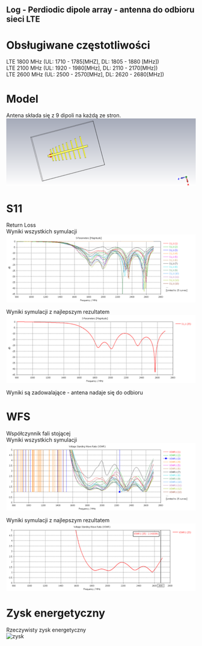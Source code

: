 ## Log - Perdiodic dipole array - antenna do odbioru sieci LTE 
# Obsługiwane częstotliwości 
LTE 1800 MHz (UL: 1710 - 1785[MHZ], DL: 1805 - 1880 [MHz])<br>
LTE 2100 MHz (UL: 1920 - 1980[MHz], DL: 2110 - 2170[MHz])<br>
LTE 2600 MHz (UL: 2500 - 2570[MHz], DL: 2620 - 2680[MHz])<br>

# Model 
Antena składa się z 9 dipoli na każdą ze stron. <br>
![model](images/model.bmp)<br>

<!-- @TODO FARFIELDY DLA KAZDEJ F  -->

# S11
Return Loss <br>
Wyniki wszystkich symulacji<br>
![s11_all](images/s11_all.bmp)<br>

Wyniki symulacji z najlepszym rezultatem<br>
![s11_best](images/s11_best.bmp)<br>

Wyniki są zadowalające - antena nadaje się do odbioru<br>

# WFS
Współczynnik fali stojącej<br>
Wyniki wszystkich symulacji <br>
![vswr](images/vswr_all.bmp)<br>

Wyniki symulacji z najlepszym rezultatem<br>
![vswr_best](images/vswr_best.bmp)<br>

# Zysk energetyczny 
Rzeczywisty zysk energetyczny<br>
![zysk](images/zysk)


